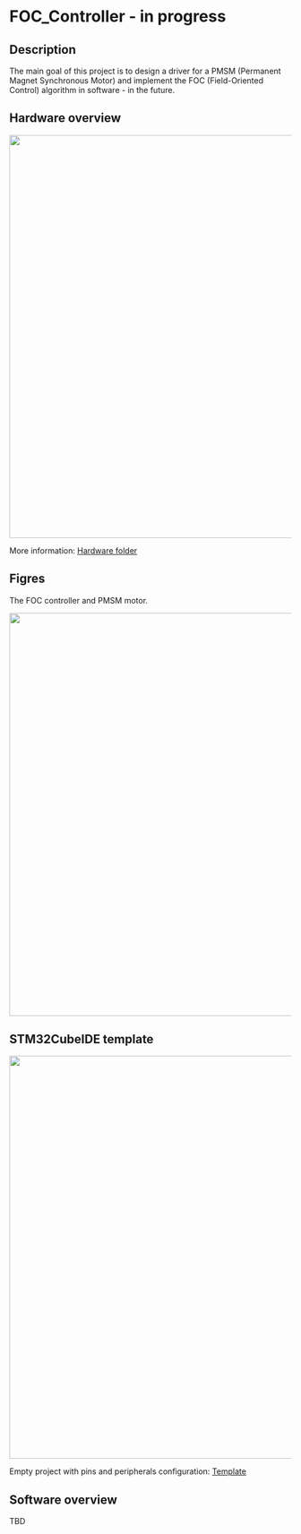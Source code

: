 # FOC_Controller - in progress

## Description

The main goal of this project is to design a driver for a PMSM (Permanent Magnet Synchronous Motor) and implement the FOC (Field-Oriented Control) algorithm in software - in the future.

## Hardware overview

<img src="https://github.com/user-attachments/assets/e57d05f7-0395-470e-9880-70d6bf78ee1d" width="720"/>

More information: [Hardware folder](https://github.com/TomaszBednorz/FOC_Controller/tree/main/HW)

## Figres

The FOC controller and PMSM motor.  

<img src="https://github.com/user-attachments/assets/4818e863-b37a-4281-9dff-13e90d1d4dec" width="720"/>

## STM32CubeIDE template
<img src="https://github.com/user-attachments/assets/aefd9759-3e74-452f-96d7-2dcceb505311" width="720"/>

Empty project with pins and peripherals configuration: [Template](https://github.com/TomaszBednorz/FOC_Controller/tree/main/Tools/STM32CubeIDE_projects/STM32G473RC_template)

## Software overview

TBD
